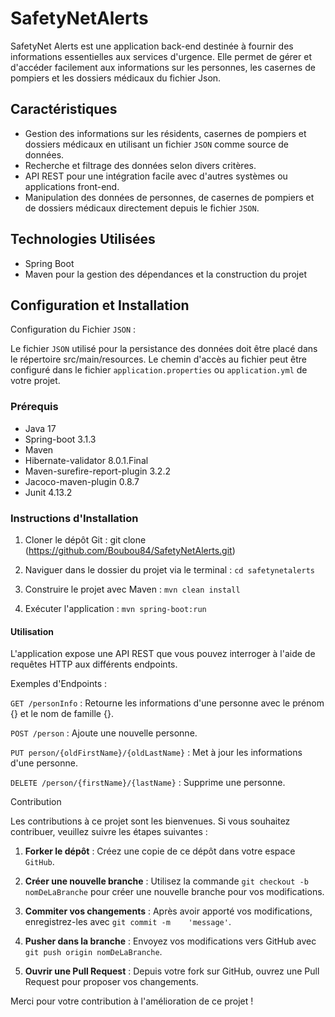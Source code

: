 # SafetyNetAlerts

SafetyNet Alerts est une application back-end destinée à fournir des informations essentielles aux services d'urgence. Elle permet de gérer et d'accéder facilement aux informations sur les personnes, les casernes de pompiers et les dossiers médicaux du fichier Json.

## Caractéristiques

- Gestion des informations sur les résidents, casernes de pompiers et dossiers médicaux en utilisant un 
  fichier `JSON` comme source de données.
- Recherche et filtrage des données selon divers critères.
- API REST pour une intégration facile avec d'autres systèmes ou applications front-end.
- Manipulation des données de personnes, de casernes de pompiers et de dossiers médicaux directement depuis 
  le fichier `JSON`.

## Technologies Utilisées

- Spring Boot
- Maven pour la gestion des dépendances et la construction du projet

## Configuration et Installation

Configuration du Fichier `JSON` :

Le fichier `JSON` utilisé pour la persistance des données doit être placé dans le répertoire src/main/resources. 
Le chemin d'accès au fichier peut être configuré dans le fichier `application.properties` ou `application.yml` de votre projet.

### Prérequis

- Java 17
- Spring-boot 3.1.3
- Maven
- Hibernate-validator 8.0.1.Final
- Maven-surefire-report-plugin 3.2.2
- Jacoco-maven-plugin 0.8.7
- Junit 4.13.2

### Instructions d'Installation

1. Cloner le dépôt Git :  git clone (https://github.com/Boubou84/SafetyNetAlerts.git)
   
2. Naviguer dans le dossier du projet via le terminal : `cd safetynetalerts`

3. Construire le projet avec Maven : `mvn clean install`

4. Exécuter l'application : `mvn spring-boot:run`

#### Utilisation

L'application expose une API REST que vous pouvez interroger à l'aide de requêtes HTTP aux différents endpoints.

Exemples d'Endpoints :

`GET /personInfo` : Retourne les informations d'une personne avec le prénom {} et le nom de famille {}.

`POST /person` : Ajoute une nouvelle personne.

`PUT person/{oldFirstName}/{oldLastName}` : Met à jour les informations d'une personne.

`DELETE /person/{firstName}/{lastName}` : Supprime une personne.

Contribution

Les contributions à ce projet sont les bienvenues. Si vous souhaitez contribuer, veuillez suivre les étapes suivantes :

1. **Forker le dépôt** : Créez une copie de ce dépôt dans votre espace `GitHub`.

2. **Créer une nouvelle branche** : Utilisez la commande `git checkout -b nomDeLaBranche` pour créer une         nouvelle branche pour vos modifications.
   
3. **Commiter vos changements** : Après avoir apporté vos modifications, enregistrez-les avec `git commit -m    'message'`.
   
4. **Pusher dans la branche** : Envoyez vos modifications vers GitHub avec `git push origin nomDeLaBranche`.
   
5. **Ouvrir une Pull Request** : Depuis votre fork sur GitHub, ouvrez une Pull Request pour proposer vos         changements.

Merci pour votre contribution à l'amélioration de ce projet !
